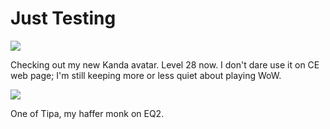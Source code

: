 # Just Testing

![](../images/kanda_28.gif)

Checking out my new Kanda avatar. Level 28 now. I don't dare use it on CE web page; I'm still keeping more or less quiet about playing WoW.

![](../images/tipa_eq2_monk.jpg)

One of Tipa, my haffer monk on EQ2.

